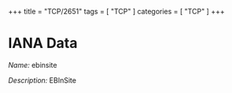 +++
title = "TCP/2651"
tags = [ "TCP" ]
categories = [ "TCP" ]
+++

# IANA Data

_Name:_ ebinsite

_Description:_ EBInSite

